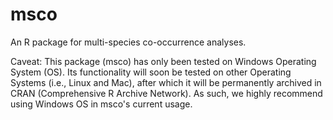# msco
An R package for multi-species co-occurrence analyses.

Caveat: This package (msco) has only been tested on Windows Operating System (OS). Its
functionality will soon be tested on other Operating Systems (i.e., Linux and Mac),
after which it will be permanently archived in CRAN (Comprehensive R Archive Network).
As such, we highly recommend using Windows OS in msco's current usage.

